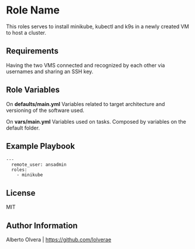 Role Name
=========

This roles serves to install minikube, kubectl and k9s in a newly created VM to host a cluster.

Requirements
------------

Having the two VMS connected and recognized by each other via usernames and sharing an SSH key.

Role Variables
--------------

On **defaults/main.yml**
Variables related to target architecture and versioning of the software used.

On **vars/main.yml**
Variables used on tasks. Composed by variables on the default folder.



Example Playbook
----------------


    ---
      remote_user: ansadmin
      roles:
        - minikube


License
-------

MIT

Author Information
------------------

Alberto Olvera | https://github.com/lolverae
